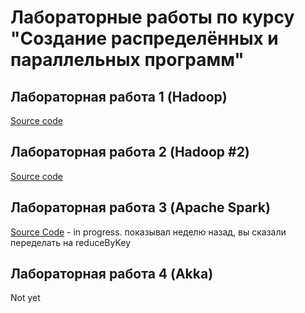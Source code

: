 # Лабораторные работы по курсу "Создание распределённых и параллельных программ"

## Лабораторная работа 1 (Hadoop)
[Source code](https://github.com/AndVl1/Distributed/tree/master/src/main/java/ru/bmstu/iu9/distributed/lab1)

## Лабораторная работа 2 (Hadoop #2)
[Source code](https://github.com/AndVl1/Distributed/tree/master/src/main/java/ru/bmstu/iu9/distributed/lab2) 

## Лабораторная работа 3 (Apache Spark)
[Source Code](https://github.com/AndVl1/Distributed/tree/master/src/main/java/ru/bmstu/iu9/distributed/lab3) -
 in progress. показывал неделю назад, вы сказали переделать на reduceByKey

## Лабораторная работа 4 (Akka)
Not yet